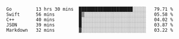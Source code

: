 <!--START_SECTION:waka-->
```text
Go         13 hrs 30 mins  ████████████████████░░░░░   79.71 % 
Swift      56 mins         █▒░░░░░░░░░░░░░░░░░░░░░░░   05.58 % 
C++        40 mins         █░░░░░░░░░░░░░░░░░░░░░░░░   04.02 % 
JSON       39 mins         █░░░░░░░░░░░░░░░░░░░░░░░░   03.87 % 
Markdown   32 mins         ▓░░░░░░░░░░░░░░░░░░░░░░░░   03.22 % 
```
<!--END_SECTION:waka-->